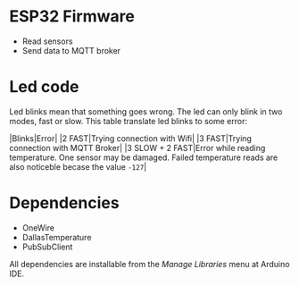 # ESP32 Firmware

* Read sensors
* Send data to MQTT broker


# Led code

Led blinks mean that something goes wrong. The led can only blink in two
modes, fast or slow. This table translate led blinks to some error:

|Blinks|Error|
|2 FAST|Trying connection with Wifi|
|3 FAST|Trying connection with MQTT Broker|
|3 SLOW + 2 FAST|Error while reading temperature. One sensor may be damaged. Failed temperature reads are also noticeble becase the value `-127`|


# Dependencies

* OneWire
* DallasTemperature
* PubSubClient

All dependencies are installable from the _Manage Libraries_ menu at Arduino IDE.
